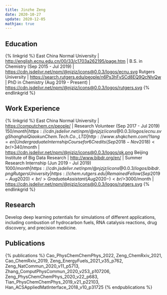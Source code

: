 ```yaml
---
title: Jinzhe Zeng
date: 2020-10-27
update: 2020-12-05
mathjax: true
---
```


## Education

{% linkgrid %}
East China Normal University | http://english.ecnu.edu.cn/00/33/c1703a262195/page.htm | B.S. in Chemistry (Sep 2015 - Jul 2019) | https://cdn.jsdelivr.net/npm/@njzjz/icons@0.0.3/logos/ecnu.svg
Rutgers University | https://search.rutgers.edu/people/n6Ps3hFvSCd8EQ9QcNIyQw | PhD in Chemistry (Aug 2019 - Present) | https://cdn.jsdelivr.net/npm/@njzjz/icons@0.0.3/logos/rutgers.svg
{% endlinkgrid %}

## Work Experience

{% linkgrid %}
East China Normal University | https://computchem.cn/people/ | Research Volunteer (Sep 2017 - Jul 2019)<br/>$150/month | https://cdn.jsdelivr.net/npm/@njzjz/icons@0.0.3/logos/ecnu.svg
Shanghai Qiaokun Chem. Tech. Co., LTD | http://www.shqkchem.com/?lang=en | Undergraduate Internship Course for 6 Credits (Sep 2018 - Nov 2018)<br/>$340/month | https://cdn.jsdelivr.net/npm/@njzjz/icons@0.0.3/logos/qk.png
Beijing Institute of Big Data Research | http://www.bibdr.org/en/ | Summer Research Internship (Jun 2019 - Jul 2019)<br/>$1000/month | https://cdn.jsdelivr.net/npm/@njzjz/icons@0.0.3/logos/bibdr.png
Rutgers University | https://chem.rutgers.edu | Remained Fellow (Sep 2019 - Aug 2020)<br/>Graduate Assistant (Aug 2020 - )<br/>$3000/month | https://cdn.jsdelivr.net/npm/@njzjz/icons@0.0.3/logos/rutgers.svg
{% endlinkgrid %}

## Research

Develop deep learning potentials for simulations of different applications, including combustion of hydrocarbon fuels, RNA catalysis reactions, drug discovery, and precision medicine.

## Publications

{% publications %}
Cao_PhysChemChemPhys_2022,
Zeng_ChemRxiv_2021,
Cao_ChemRxiv_2019,
Zeng_EnergyFuels_2021_v35_p762,
Zeng_NatCommun_2020_v11_p5713,
Zhang_ComputPhysCommun_2020_v253_p107206,
Zeng_PhysChemChemPhys_2020_v22_p683,
Tian_PhysChemChemPhys_2019_v21_p22103,
Han_ACSAppliedMatInterface_2018_v10_p31725
{% endpublications %}
